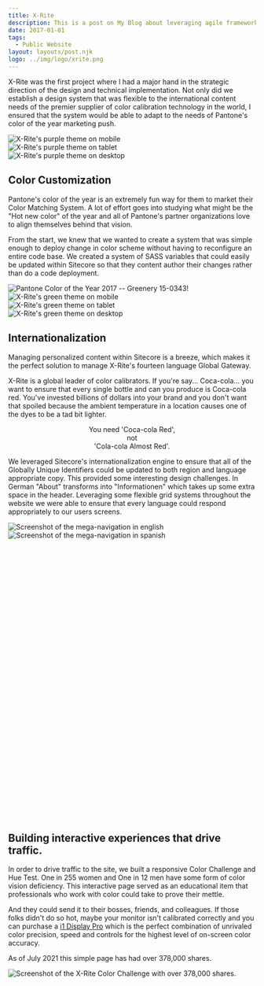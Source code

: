 ```yaml
---
title: X-Rite
description: This is a post on My Blog about leveraging agile frameworks.
date: 2017-01-01
tags:
  - Public Website
layout: layouts/post.njk
logo: ../img/logo/xrite.png
---
```


<p class="lead-p">X-Rite was the first project where I had a major hand in the strategic direction of the design and technical implementation. Not only did we establish a design system that was flexible to the international content needs of the premier supplier of color calibration technology in the world, I ensured that the system would be able to adapt to the needs of Pantone's color of the year marketing push. </p>



<div class='device-collection'>
  <div class='phone-container'>
    <div class='device phone'>
      <img src="/img/xrite/purple-small.png" alt="X-Rite's purple theme on mobile">
    </div>
  </div>
  <div class='tablet-container'>
    <div class='device tablet'>
      <img src='/img/xrite/purple-medium.png' alt="X-Rite's purple theme on tablet">
    </div>
  </div>
  <div class='device desktop'>
    <img src='/img/xrite/purple-large.png' alt="X-Rite's purple theme on desktop">
  </div>
</div>


## Color Customization
Pantone's color of the year is an extremely fun way for them to market their Color Matching System. A lot of effort goes into studying what might be the "Hot new color" of the year and all of Pantone's partner organizations love to align themselves behind that vision.

From the start, we knew that we wanted to create a system that was simple enough to deploy change in color scheme without having to reconfigure an entire code base. We created a system of SASS variables that could easily be updated within Sitecore so that they content author their changes rather than do a code deployment.


<img src="/img/xrite/pantone-green.jpeg" alt="Pantone Color of the Year 2017 -- Greenery 15-0343!"/>

<div class='device-collection'>
  <div class='phone-container'>
    <div class='device phone'>
      <img src="/img/xrite/green-small.png" alt="X-Rite's green theme on mobile">
    </div>
  </div>
  <div class='tablet-container'>
    <div class='device tablet'>
      <img src='/img/xrite/green-medium.png' alt="X-Rite's green theme on tablet">
    </div>
  </div>
  <div class='device desktop'>
    <img src='/img/xrite/green-large.png' alt="X-Rite's green theme on desktop">
  </div>
</div>



## Internationalization
Managing personalized content within Sitecore is a breeze, which makes it the perfect solution to manage X-Rite's fourteen language Global Gateway.

X-Rite is a global leader of color calibrators. If you're say... Coca-cola... you want to ensure that every single bottle and can you produce is Coca-cola red. You've invested billions of dollars into your brand and you don't want that spoiled because the ambient temperature in a location causes one of the dyes to be a tad bit lighter. 

<p class="lead-p" style="text-align: center">You need 'Coca-cola Red',<br>not<br> 'Cola-cola Almost Red'.</p>

We leveraged Sitecore's internationalization engine to ensure that all of the Globally Unique Identifiers could be updated to both region and language appropriate copy. This provided some interesting design challenges. In German "About" transforms into "Informationen" which takes up some extra space in the header. Leveraging some flexible grid systems throughout the website we were able to ensure that every language could respond appropriately to our users screens.



<div class="img-comp-container">
  <div class="img-comp-img">
    <img src="/img/xrite/internationalization-english.png" alt="Screenshot of the mega-navigation in english"/>
  </div>
  <div class="img-comp-img img-comp-overlay">
     <img src="/img/xrite/internationalization-spanish.png" alt="Screenshot of the mega-navigation in spanish"/>
  </div>
</div>


## Building interactive experiences that drive traffic.
In order to drive traffic to the site, we built a responsive Color Challenge and Hue Test. One in 255 women and One in 12 men have some form of color vision deficiency. This interactive page served as an educational item that professionals who work with color could take to prove their mettle. 

And they could send it to their bosses, friends, and colleagues. If those folks didn't do so hot, maybe your monitor isn't calibrated correctly and you can purchase a <a href="https://www.xrite.com/categories/calibration-profiling/i1display-pro">i1 Display Pro</a> which is the perfect combination of unrivaled color precision, speed and controls for the highest level of on-screen color accuracy.

As of July 2021 this simple page has had over 378,000 shares.

<img src="/img/xrite/xrite-color-challenge.png" alt="Screenshot of the X-Rite Color Challenge with over 378,000 shares."/>


<script>
function initComparisons() {
  var x, i;
  /* Find all elements with an "overlay" class: */
  x = document.getElementsByClassName("img-comp-overlay");
  for (i = 0; i < x.length; i++) {
    /* Once for each "overlay" element:
    pass the "overlay" element as a parameter when executing the compareImages function: */
    compareImages(x[i]);
  }
  function compareImages(img) {
    var slider, img, clicked = 0, w, h;
    /* Get the width and height of the img element */
    w = img.offsetWidth;
    h = img.offsetHeight;
    /* Set the width of the img element to 50%: */
    img.style.width = (w / 2) + "px";
    /* Create slider: */
    slider = document.createElement("DIV");
    slider.setAttribute("class", "img-comp-slider");
    /* Insert slider */
    img.parentElement.insertBefore(slider, img);
    /* Position the slider in the middle: */
    slider.style.top = (h / 2) - (slider.offsetHeight / 2) + "px";
    slider.style.left = (w / 2) - (slider.offsetWidth / 2) + "px";
    /* Execute a function when the mouse button is pressed: */
    slider.addEventListener("mousedown", slideReady);
    /* And another function when the mouse button is released: */
    window.addEventListener("mouseup", slideFinish);
    /* Or touched (for touch screens: */
    slider.addEventListener("touchstart", slideReady);
     /* And released (for touch screens: */
    window.addEventListener("touchend", slideFinish);
    function slideReady(e) {
      /* Prevent any other actions that may occur when moving over the image: */
      e.preventDefault();
      /* The slider is now clicked and ready to move: */
      clicked = 1;
      /* Execute a function when the slider is moved: */
      window.addEventListener("mousemove", slideMove);
      window.addEventListener("touchmove", slideMove);
    }
    function slideFinish() {
      /* The slider is no longer clicked: */
      clicked = 0;
    }
    function slideMove(e) {
      var pos;
      /* If the slider is no longer clicked, exit this function: */
      if (clicked == 0) return false;
      /* Get the cursor's x position: */
      pos = getCursorPos(e)
      /* Prevent the slider from being positioned outside the image: */
      if (pos < 0) pos = 0;
      if (pos > w) pos = w;
      /* Execute a function that will resize the overlay image according to the cursor: */
      slide(pos);
    }
    function getCursorPos(e) {
      var a, x = 0;
      e = e || window.event;
      /* Get the x positions of the image: */
      a = img.getBoundingClientRect();
      /* Calculate the cursor's x coordinate, relative to the image: */
      x = e.pageX - a.left;
      /* Consider any page scrolling: */
      x = x - window.pageXOffset;
      return x;
    }
    function slide(x) {
      /* Resize the image: */
      img.style.width = x + "px";
      /* Position the slider: */
      slider.style.left = img.offsetWidth - (slider.offsetWidth / 2) + "px";
    }
  }
}

if(document.documentElement.scrollWidth > 1000) {
  initComparisons();
}

</script>


<style>
  .img-comp-container {
    height: 600px;
  }
</style>